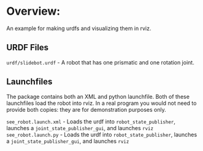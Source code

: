# Overview:
An example for making urdfs and visualizing them in rviz.

## URDF Files
`urdf/slidebot.urdf` - A robot that has one prismatic and one rotation joint.

## Launchfiles
The package contains both an XML and python launchfile. Both of these launchfiles load the robot into rviz. In a real program
you would not need to provide both copies: they are for demonstration purposes only.

`see_robot.launch.xml` - Loads the urdf into `robot_state_publisher`, launches a `joint_state_publisher_gui`, and launches `rviz`
`see_robot.launch.py` - Loads the urdf into `robot_state_publisher`, launches a `joint_state_publisher_gui`, and launches `rviz`
